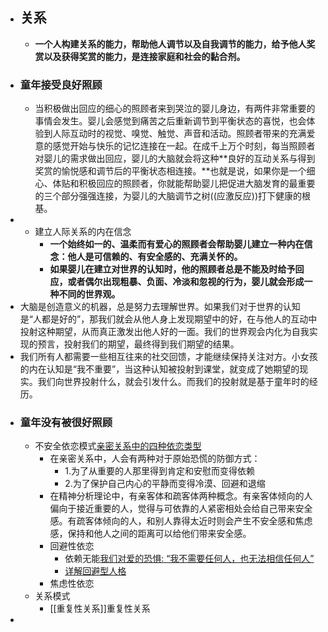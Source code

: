 - ## 关系
	- **一个人构建关系的能力，帮助他人调节以及自我调节的能力，给予他人奖赏以及获得奖赏的能力，是连接家庭和社会的黏合剂。**
- ### 童年接受良好照顾
	- 当积极做出回应的细心的照顾者来到哭泣的婴儿身边，有两件非常重要的事情会发生。婴儿会感觉到痛苦之后重新调节到平衡状态的喜悦，也会体验到人际互动时的视觉、嗅觉、触觉、声音和活动。照顾者带来的充满爱意的感觉开始与快乐的记忆连接在一起。在成千上万个时刻，每当照顾者对婴儿的需求做出回应，婴儿的大脑就会将这种**良好的互动关系与得到奖赏的愉悦感和调节后的平衡状态相连接。**也就是说，如果你是一个细心、体贴和积极回应的照顾者，你就能帮助婴儿把促进大脑发育的最重要的三个部分强强连接，为婴儿的大脑调节之树((应激反应))打下健康的根基。
-
	- 建立人际关系的内在信念
		- **一个始终如一的、温柔而有爱心的照顾者会帮助婴儿建立一种内在信念：他人是可信赖的、有安全感的、充满关怀的。**
		- **如果婴儿在建立对世界的认知时，他的照顾者总是不能及时给予回应，或者偶尔出现粗暴、负面、冷淡和忽视的行为，婴儿就会形成一种不同的世界观。**
- 大脑是创造意义的机器，总是努力去理解世界。如果我们对于世界的认知是“人都是好的”，那我们就会从他人身上发现期望中的好，在与他人的互动中投射这种期望，从而真正激发出他人好的一面。我们的世界观会内化为自我实现的预言，投射我们的期望，最终得到我们期望的结果。
- 我们所有人都需要一些相互往来的社交回馈，才能继续保持关注对方。小女孩的内在认知是“我不重要”，当这种认知被投射到课堂，就变成了她期望的现实。我们向世界投射什么，就会引发什么。而我们的投射就是基于童年时的经历。
- ### 童年没有被很好照顾
	- 不安全依恋模式[亲密关系中的四种依恋类型](https://zhuanlan.zhihu.com/p/220475735?utm_source=ZHShareTargetIDMore&utm_medium=social&utm_oi=920329741893013504)
		- 在亲密关系中，人会有两种对于原始恐慌的防御方式：
			- 1.为了从重要的人那里得到肯定和安慰而变得依赖
			- 2.为了保护自己内心的平静而变得冷漠、回避和退缩
		- 在精神分析理论中，有亲客体和疏客体两种概念。有亲客体倾向的人偏向于接近重要的人，觉得与可依靠的人紧密相处会给自己带来安全感。有疏客体倾向的人，和别人靠得太近时则会产生不安全感和焦虑感，保持和他人之间的距离可以给他们带来安全感。
		- 回避性依恋
			- 依赖无能[我们对爱的恐惧: “我不需要任何人，也无法相信任何人”](https://zhuanlan.zhihu.com/p/104736021?utm_source=ZHShareTargetIDMore&utm_medium=social&utm_oi=920329741893013504)
			- [详解回避型人格](https://zhuanlan.zhihu.com/p/195687907?utm_source=ZHShareTargetIDMore&utm_medium=social&utm_oi=920329741893013504)
		- 焦虑性依恋
	- 关系模式
		- [[重复性关系]]重复性关系
-